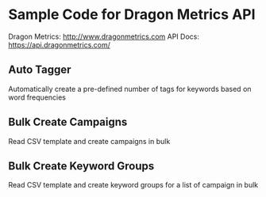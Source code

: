 # Sample Code for Dragon Metrics API

Dragon Metrics: http://www.dragonmetrics.com
API Docs: https://api.dragonmetrics.com/

## Auto Tagger
Automatically create a pre-defined number of tags for keywords based on word frequencies

## Bulk Create Campaigns
Read CSV template and create campaigns in bulk

## Bulk Create Keyword Groups
Read CSV template and create keyword groups for a list of campaign in bulk
